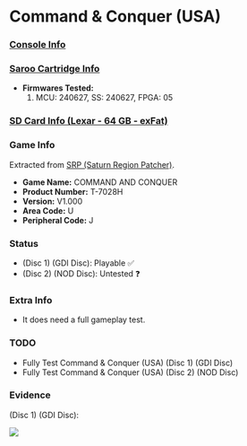 # Command & Conquer (USA)

### [Console Info](../../../../Info/Consoles/VA13/README.md)

### [Saroo Cartridge Info](../../../../Info/Cartridges/RetroGameParadiseStore/1.32F/README.md)

- <b>Firmwares Tested:</b>
  1. MCU: 240627, SS: 240627, FPGA: 05

### [SD Card Info (Lexar - 64 GB - exFat)](../../../../Info/SdCards/Lexar/64GB/exfat/README.md)

### Game Info

Extracted from [SRP (Saturn Region Patcher)](https://segaxtreme.net/resources/saturn-region-patcher.81/download).

- <b>Game Name:</b> COMMAND AND CONQUER
- <b>Product Number:</b> T-7028H
- <b>Version:</b> V1.000
- <b>Area Code:</b> U
- <b>Peripheral Code:</b> J

### Status

- (Disc 1) (GDI Disc): Playable :white_check_mark:
- (Disc 2) (NOD Disc): Untested :question:

### Extra Info

- It does need a full gameplay test.

### TODO

- Fully Test Command & Conquer (USA) (Disc 1) (GDI Disc)
- Fully Test Command & Conquer (USA) (Disc 2) (NOD Disc)

### Evidence

(Disc 1) (GDI Disc):

[![](https://img.youtube.com/vi/NGPEsc2oIic/0.jpg)](https://www.youtube.com/watch?v=NGPEsc2oIic)
